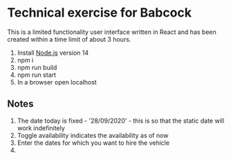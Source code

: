 # Technical exercise for Babcock

This is a limited functionality user interface written in React and has been created within a time limit of about 3 hours.

1. Install [Node.js](https://nodejs.org/en/download/) version 14 
2. npm i
3. npm run build
4. npm run start
5. In a browser open localhost

## Notes
1. The date today is fixed - '28/09/2020' - this is so that the static date will work indefinitely
2. Toggle availability indicates the availability as of now
3. Enter the dates for which you want to hire the vehicle
4.  
